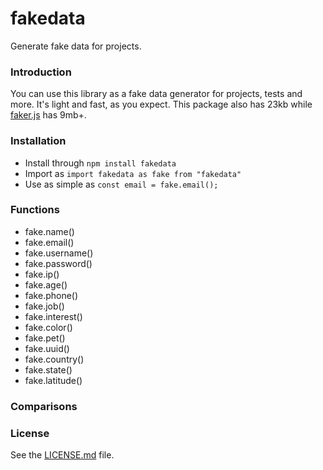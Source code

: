 # fakedata

Generate fake data for projects.

### Introduction

You can use this library as a fake data generator for projects, tests and more. It's light and fast, as you expect. This package also has 23kb while [faker.js](https://github.com/faker-js/faker) has 9mb+.

### Installation

- Install through `npm install fakedata`
- Import as `import fakedata as fake from "fakedata"`
- Use as simple as `const email = fake.email();`

### Functions

- fake.name()
- fake.email()
- fake.username()
- fake.password()
- fake.ip()
- fake.age()
- fake.phone()
- fake.job()
- fake.interest()
- fake.color()
- fake.pet()
- fake.uuid()
- fake.country()
- fake.state()
- fake.latitude()

### Comparisons



### License

See the [LICENSE.md](LICENSE.md) file.